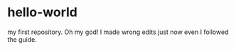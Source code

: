 # hello-world
my first repository.
 Oh my god! I made wrong edits just now even I followed the guide.

